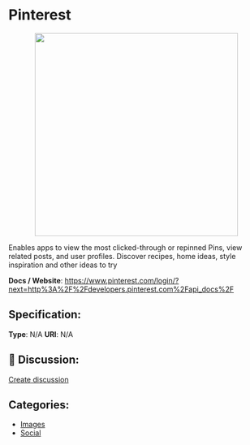 # Pinterest
<p align="center">
    <img width="400" src="https://raw.githubusercontent.com/apis-list/apis-list/main/apis/pinterest/logo_256x256.png" />
</p>

Enables apps to view the most clicked-through or repinned Pins, view related posts, and user profiles.  Discover recipes, home ideas, style inspiration and other ideas to try

**Docs / Website**: https://www.pinterest.com/login/?next=http%3A%2F%2Fdevelopers.pinterest.com%2Fapi_docs%2F

## Specification:
**Type**:  N/A 
**URI**:  N/A 

## 💬 Discussion:
[Create discussion](https://github.com/apis-list/apis-list/discussions/new)

## Categories:
- [Images](https://github.com/apis-list/apis-list#images)
- [Social](https://github.com/apis-list/apis-list#social)



